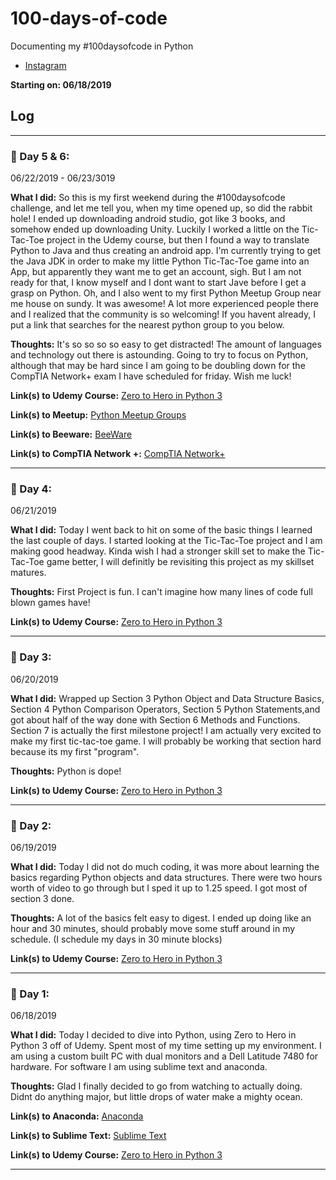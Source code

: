 # 100-days-of-code
Documenting my #100daysofcode in Python

- [Instagram](https://www.instagram.com/aex.dev/?hl=en)

**Starting on: 06/18/2019**

## Log

---

### :date: Day 5 & 6:
06/22/2019 - 06/23/3019

**What I did:** So this is my first weekend during the #100daysofcode challenge, and let me tell you, when my time opened up, so did the rabbit hole! I ended up downloading android studio, got like 3 books, and somehow ended up downloading Unity. Luckily I worked a little on the Tic-Tac-Toe project in the Udemy course, but then I found a way to translate Python to Java and thus creating an android app. I'm currently trying to get the Java JDK in order to make my little Python Tic-Tac-Toe game into an App, but apparently they want me to get an account, sigh. But I am not ready for that, I know myself and I dont want to start Jave before I get a grasp on Python. Oh, and I also went to my first Python Meetup Group near me house on sundy. It was awesome! A lot more experienced people there and I realized that the community is so welcoming! If you havent already, I put a link that searches for the nearest python group to you below. 

**Thoughts:** It's so so so so easy to get distracted! The amount of languages and technology out there is astounding. Going to try to focus on Python, although that may be hard since I am going to be doubling down for the CompTIA Network+ exam I have scheduled for friday. Wish me luck!

**Link(s) to Udemy Course:** [Zero to Hero in Python 3](https://www.udemy.com/complete-python-bootcamp/)

**Link(s) to Meetup:** [Python Meetup Groups](https://www.meetup.com/topics/python/)

**Link(s) to Beeware:** [BeeWare](https://beeware.org/)

**Link(s) to CompTIA Network +:** [CompTIA Network+](https://certification.comptia.org/certifications/network)

---

### :date: Day 4:
06/21/2019

**What I did:** Today I went back to hit on some of the basic things I learned the last couple of days. I started looking at the Tic-Tac-Toe project and I am making good headway. Kinda wish I had a stronger skill set to make the Tic-Tac-Toe game better, I will definitly be revisiting this project as my skillset matures.

**Thoughts:** First Project is fun. I can't imagine how many lines of code full blown games have!

**Link(s) to Udemy Course:** [Zero to Hero in Python 3](https://www.udemy.com/complete-python-bootcamp/)

---

### :date: Day 3:
06/20/2019

**What I did:** Wrapped up Section 3 Python Object and Data Structure Basics, Section 4 Python Comparison Operators, Section 5 Python Statements,and got about half of the way done with Section 6 Methods and Functions. Section 7 is actually the first milestone project! I am actually very excited to make my first tic-tac-toe game. I will probably be working that section hard because its my first "program".

**Thoughts:** Python is dope!

**Link(s) to Udemy Course:** [Zero to Hero in Python 3](https://www.udemy.com/complete-python-bootcamp/)

---

### :date: Day 2:
06/19/2019

**What I did:** Today I did not do much coding, it was more about learning the basics regarding Python objects and data structures. There were two hours worth of video to go through but I sped it up to 1.25 speed. I got most of section 3 done.

**Thoughts:** A lot of the basics felt easy to digest. I ended up doing like an hour and 30 minutes, should probably move some stuff around in my schedule. (I schedule my days in 30 minute blocks)

**Link(s) to Udemy Course:** [Zero to Hero in Python 3](https://www.udemy.com/complete-python-bootcamp/)

---

### :date: Day 1:
06/18/2019

**What I did:** Today I decided to dive into Python, using Zero to Hero in Python 3 off of Udemy. Spent most of my time setting up my environment. I am using a custom built PC with dual monitors and a Dell Latitude 7480 for hardware. For software I am using sublime text and anaconda. 

**Thoughts:** Glad I finally decided to go from watching to actually doing. Didnt do anything major, but little drops of water make a mighty ocean.

**Link(s) to Anaconda:** [Anaconda](https://www.anaconda.com/distribution/)

**Link(s) to Sublime Text:** [Sublime Text](https://www.sublimetext.com/)

**Link(s) to Udemy Course:** [Zero to Hero in Python 3](https://www.udemy.com/complete-python-bootcamp/)

---
